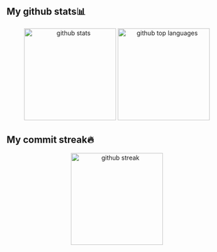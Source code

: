 <div>
    <!--<h2>About me🙋‍♂️</h2>-->
    <h2>My github stats📊</h2>
    <div id="gitStats" align="center">
        <img style="height: 210px;" class="output" src="https://github-readme-stats.vercel.app/api?username=Ominousity&amp;theme=tokyonight&amp;show_icons=true&amp;hide_border=true&amp;count_private=true" alt="github stats">
        <img style="height: 210px;" class="output" src="https://github-readme-stats.vercel.app/api/top-langs/?username=Ominousity&amp;theme=tokyonight&amp;show_icons=true&amp;hide_border=true&amp;layout=compact" alt="github top languages">
    </div>
    <h2>My commit streak🔥</h2>
    <div id="gitStreak" align="center">
        <img style="height: 210px;" class="output" src="https://github-readme-streak-stats.herokuapp.com/?user=Ominousity&amp;theme=tokyonight&amp;hide_border=true" alt="github streak">
    </div>
    <div style="width: 100%; padding-left: 20px">
        <a></a>
    </div>
</div>
